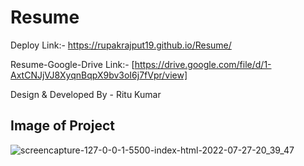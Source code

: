 # Resume

Deploy Link:- https://rupakrajput19.github.io/Resume/

Resume-Google-Drive Link:- [https://drive.google.com/file/d/1-AxtCNJjVJ8XyqnBqpX9bv3oI6j7fVpr/view]

Design & Developed By - Ritu Kumar

## Image of Project

![screencapture-127-0-0-1-5500-index-html-2022-07-27-20_39_47](https://user-images.githubusercontent.com/95040772/181284967-6e8c4f93-0c2b-4785-897f-4548743212a6.png)
